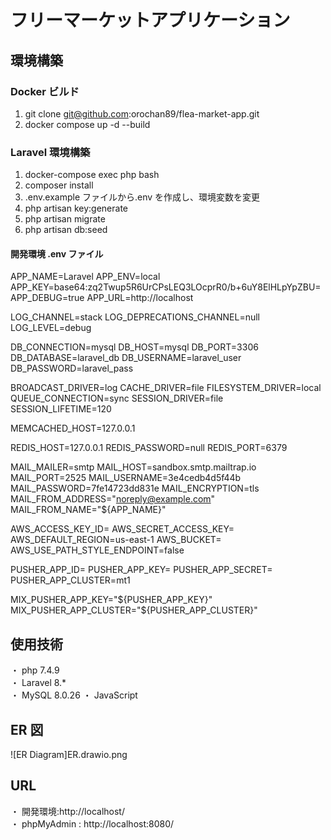 # フリーマーケットアプリケーション

## 環境構築

### Docker ビルド

1. git clone git@github.com:orochan89/flea-market-app.git
2. docker compose up -d --build

### Laravel 環境構築

1. docker-compose exec php bash
2. composer install
3. .env.example ファイルから.env を作成し、環境変数を変更
4. php artisan key:generate
5. php artisan migrate
6. php artisan db:seed

#### 開発環境 .env ファイル

APP_NAME=Laravel
APP_ENV=local
APP_KEY=base64:zq2Twup5R6UrCPsLEQ3LOcprR0/b+6uY8ElHLpYpZBU=
APP_DEBUG=true
APP_URL=http://localhost

LOG_CHANNEL=stack
LOG_DEPRECATIONS_CHANNEL=null
LOG_LEVEL=debug

DB_CONNECTION=mysql
DB_HOST=mysql
DB_PORT=3306
DB_DATABASE=laravel_db
DB_USERNAME=laravel_user
DB_PASSWORD=laravel_pass

BROADCAST_DRIVER=log
CACHE_DRIVER=file
FILESYSTEM_DRIVER=local
QUEUE_CONNECTION=sync
SESSION_DRIVER=file
SESSION_LIFETIME=120

MEMCACHED_HOST=127.0.0.1

REDIS_HOST=127.0.0.1
REDIS_PASSWORD=null
REDIS_PORT=6379

MAIL_MAILER=smtp
MAIL_HOST=sandbox.smtp.mailtrap.io
MAIL_PORT=2525
MAIL_USERNAME=3e4cedb4d5f44b
MAIL_PASSWORD=7fe14723dd831e
MAIL_ENCRYPTION=tls
MAIL_FROM_ADDRESS="noreply@example.com"
MAIL_FROM_NAME="${APP_NAME}"

AWS_ACCESS_KEY_ID=
AWS_SECRET_ACCESS_KEY=
AWS_DEFAULT_REGION=us-east-1
AWS_BUCKET=
AWS_USE_PATH_STYLE_ENDPOINT=false

PUSHER_APP_ID=
PUSHER_APP_KEY=
PUSHER_APP_SECRET=
PUSHER_APP_CLUSTER=mt1

MIX_PUSHER_APP_KEY="${PUSHER_APP_KEY}"
MIX_PUSHER_APP_CLUSTER="${PUSHER_APP_CLUSTER}"

## 使用技術

・ php 7.4.9  
・ Laravel 8.\*  
・ MySQL 8.0.26
・ JavaScript

## ER 図

![ER Diagram]ER.drawio.png

## URL

・ 開発環境:http://localhost/  
・ phpMyAdmin : http://localhost:8080/
